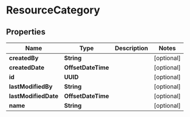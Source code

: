 

# ResourceCategory


## Properties

| Name | Type | Description | Notes |
|------------ | ------------- | ------------- | -------------|
|**createdBy** | **String** |  |  [optional] |
|**createdDate** | **OffsetDateTime** |  |  [optional] |
|**id** | **UUID** |  |  [optional] |
|**lastModifiedBy** | **String** |  |  [optional] |
|**lastModifiedDate** | **OffsetDateTime** |  |  [optional] |
|**name** | **String** |  |  [optional] |



